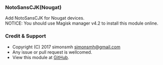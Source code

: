 ### NotoSansCJK(Nougat)
Add NotoSansCJK for Nougat devices.  
NOTICE: You should use Magisk manager v4.2 to install this module online.

### Credit & Support
* Copyright (C) 2017 simonsmh <simonsmh@gmail.com>
* Any issue or pull request is wellcomed.
* View this module at [GitHub](https://github.com/Magisk-Modules-Repo/magisk-notosanscjk-nougat).
